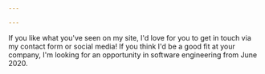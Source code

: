 ```yaml
---

---
```

If you like what you've seen on my site, I'd love for you to get in touch via my contact form or social media! If you think I'd be a good fit at your company, I'm looking for an opportunity in software engineering from June 2020.